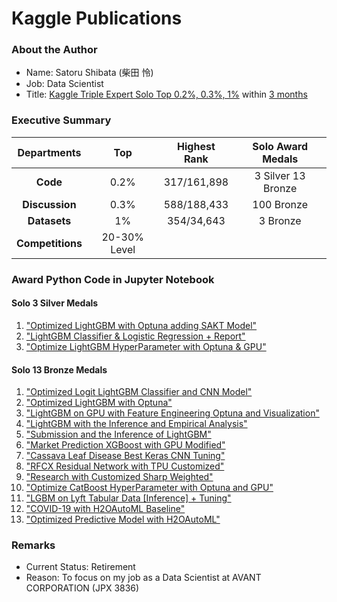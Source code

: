 # Kaggle Publications
### About the Author
- Name: Satoru Shibata (柴田 怜)
- Job: Data Scientist
- Title: [Kaggle Triple Expert Solo Top 0.2%, 0.3%, 1%](https://github.com/satorushibata0627/Kaggle/raw/main/Kaggle_Triple_Expert_Evidence.pdf) within [3 months](https://github.com/Satoru-Shibata-JP/Kaggler/raw/main/20201222_Evidence_posted_on_Kaggle_for_first_time.pdf)
### Executive Summary
| Departments      | Top     | Highest Rank | Solo Award Medals                | 
| :---:            | :---:   | :---:        | :---:                            |
| **Code**         | 0.2%  | 317/161,898   | 3 Silver 13 Bronze  |
| **Discussion**   | 0.3%    | 588/188,433   | 100 Bronze           |
| **Datasets**     | 1%     | 354/34,643     | 3 Bronze             |
| **Competitions** | 20-30% Level

### Award Python Code in Jupyter Notebook
####  Solo 3 Silver Medals
1. ["Optimized LightGBM with Optuna adding SAKT Model"](https://github.com/satorushibata0627/Kaggle/blob/main/Kaggle_Python3_Silver_Medal_Optimized_LightGBM_with_Optuna_adding_SAKT_Model.ipynb)
2. ["LightGBM Classifier & Logistic Regression + Report"](https://github.com/satorushibata0627/Kaggle/blob/main/Kaggle_Python3_Silver_Medal_LightGBM_Classifier_and_Logistic_Regression_Report.ipynb)
3. ["Optimize LightGBM HyperParameter with Optuna & GPU"](https://github.com/satorushibata0627/Kaggle/blob/main/Kaggle_Python3_Silver_Medal_Optimize_LightGBM_HyperParameter_with_Optuna_and_GPU.ipynb)

#### Solo 13 Bronze Medals
1. ["Optimized Logit LightGBM Classifier and CNN Model"](https://github.com/satorushibata0627/Kaggle/blob/main/Kaggle_Python3_Bronze_Medal_Optimized_Logit_LightGBM_Classifier_and_CNN_Model.ipynb)
2. ["Optimized LightGBM with Optuna"](https://github.com/satorushibata0627/Kaggle/blob/main/Kaggle_Python3_Bronze_Medal_Optimized_LightGBM_with_Optuna.ipynb)
3. ["LightGBM on GPU with Feature Engineering Optuna and Visualization"](https://github.com/satorushibata0627/Kaggle/blob/main/Kaggle_Python3_Bronze_Medal_LightGBM_on_GPU_with_Feature_Engineering_Optuna_and_Visualization.ipynb)
4. ["LightGBM with the Inference and Empirical Analysis"](https://github.com/satorushibata0627/Kaggle/blob/main/Kaggle_Python3_Bronze_Medal_LightGBM_with_the_Inference_and_Empirical_Analysis.ipynb)
5. ["Submission and the Inference of LightGBM"](https://github.com/satorushibata0627/Kaggle/blob/main/Kaggle_Python3_Bronze_Medal_Submission_and_the_Inference_of_LightGBM.ipynb)
6. ["Market Prediction XGBoost with GPU Modified"](https://github.com/satorushibata0627/Kaggle/blob/main/Kaggle_Python3_Bronze_Medal_Market_Prediction_XGBoost_with_GPU_Modified.ipynb)
7. ["Cassava Leaf Disease Best Keras CNN Tuning"](https://github.com/satorushibata0627/Kaggle/blob/main/Kaggle_Python3_Bronze_Medal_Cassava_Leaf_Disease_Best_Keras_CNN_Tuning.ipynb)
8. ["RFCX Residual Network with TPU Customized"](https://github.com/satorushibata0627/Kaggle/blob/main/Kaggle_Python3_Bronze_Medal_RFCX_Residual_Network_with_TPU_Customized.ipynb)
9. ["Research with Customized Sharp Weighted"](https://github.com/satorushibata0627/Kaggle/blob/main/Kaggle_Python3_Bronze_Medal_Research_with_Customized_Sharp_Weighted.ipynb)
10. ["Optimize CatBoost HyperParameter with Optuna and GPU"](https://github.com/satorushibata0627/Kaggle/blob/main/Kaggle_Python3_Bronze_Medal_Optimize_CatBoost_HyperParameter_with_Optuna_and_GPU.ipynb)
11. ["LGBM on Lyft Tabular Data [Inference] + Tuning"](https://github.com/satorushibata0627/Kaggle/blob/main/Kaggle_Python3_Bronze_Medal_LGBM_on_Lyft_Tabular_Data_Inference_Tuning.ipynb)
12. ["COVID-19 with H2OAutoML Baseline"](https://github.com/satorushibata0627/Kaggle/blob/main/Kaggle_Python3_Bronze_Medal_COVID-19_with_H2OAutoML_Baseline.ipynb)
13. ["Optimized Predictive Model with H2OAutoML"](https://github.com/satorushibata0627/Kaggle/blob/main/Kaggle_Python3_Bronze_Medal_Optimized_Predictive_Model_with_H2OAutoML.ipynb)

### Remarks
- Current Status: Retirement
- Reason: To focus on my job as a Data Scientist at AVANT CORPORATION (JPX 3836)
